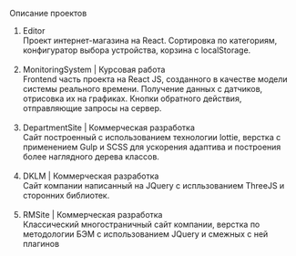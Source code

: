 Описание проектов

1. Editor <br/> Проект интернет-магазина на React. Сортировка по категориям, конфигуратор выбора устройства, корзина с localStorage. <br/><br/>
2. MonitoringSystem | Курсовая работа <br/> Frontend часть проекта на React JS, созданного в качестве модели системы реального времени.
Получение данных с датчиков, отрисовка их на графиках. Кнопки обратного действия, отправляющие запросы на сервер. <br/><br/>
3. DepartmentSite | Коммерческая разработка <br/> Сайт построенный с использованием технологии lottie, верстка с применением Gulp и SCSS для ускорения адаптива и построения более наглядного дерева классов. <br/><br/>
4. DKLM | Коммерческая разработка <br/> Сайт компании написанный на JQuery с испльзованием ThreeJS и сторонних библиотек. <br/><br/>
5. RMSite | Коммерческая разработка <br/> Классический многостраничный сайт компании, верстка по методологии БЭМ с использованием JQuery и смежных с ней плагинов <br/>
   
